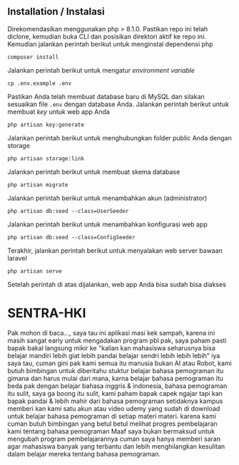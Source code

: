 

## Installation / Instalasi
Direkomendasikan menggunakan php > 8.1.0. Pastikan repo ini telah diclone, kemudian buka CLI dan posisikan direktori aktif ke repo ini.
Kemudian jalankan perintah berikut untuk menginstal dependensi php
```
composer install
```
Jalankan perintah berikut untuk mengatur _environment variable_
```
cp .env.example .env
```
Pastikan Anda telah membuat database baru di MySQL dan silakan sesuaikan file `.env` dengan database Anda.
Jalankan perintah berikut untuk membuat _key_ untuk web app Anda
```
php artisan key:generate
```
Jalankan perintah berikut untuk menghubungkan folder public Anda dengan storage
```
php artisan storage:link
```
Jalankan perintah berikut untuk membuat skema database
```
php artisan migrate
```
Jalankan perintah berikut untuk menambahkan akun (administrator)
```
php artisan db:seed --class=UserSeeder
```
Jalankan perintah berikut untuk menambahkan konfigurasi web app
```
php artisan db:seed --class=ConfigSeeder
```
Terakhir, jalankan perintah berikut untuk menyalakan web server bawaan laravel 
```
php artisan serve
```
Setelah perintah di atas dijalankan, web app Anda bisa sudah bisa diakses

# SENTRA-HKI

Pak mohon di baca..., saya tau ini aplikasi masi kek sampah, karena ini masih sangat early untuk mengadakan program pbl pak, saya paham pasti bapak bakal langsung mikir ke "kalian kan mahasiswa seharusnya bisa belajar mandiri lebih giat lebih pandai belajar sendri lebih lebih lebih" iya saya tau, cuman gini pak
kami semua itu manusia bukan AI atau Robot, kami butuh bimbingan untuk diberitahu stuktur belajar bahasa pemograman itu gimana dan harus mulai dari mana, karna belajar bahasa pemograman itu beda pak dengan belajar bahasa inggris & indonesia, bahasa pemograman itu sulit, saya ga boong itu sulit, kami paham bapak capek ngajar tapi kan bapak pandai & lebih mahir dari bahasa pemograman setidaknya kampus memberi kan kami satu akun atau video udemy yang sudah di download untuk belajar bahasa pemograman di setiap materi materi. karena kami cuman butuh bimbingan yang betul betul melihat progres pembelajaran kami tentang bahasa pemograman 
Maaf saya bukan bermaksud untuk mengubah program pembelajarannya cuman saya hanya memberi saran agar mahasiswa banyak yang terbantu dan lebih menghilangkan kesulitan dalam belajar mereka tentang bahasa pemograman.
